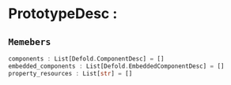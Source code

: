 
# PrototypeDesc : 
## ```Memebers```    
```rust
components : List[Defold.ComponentDesc] = []  
embedded_components : List[Defold.EmbeddedComponentDesc] = []  
property_resources : List[str] = []  
```


